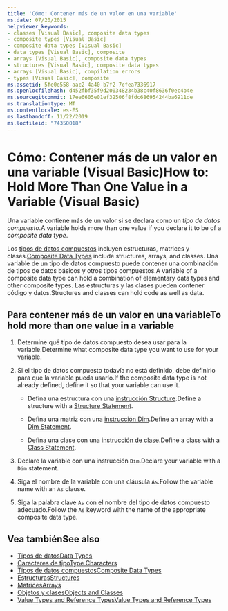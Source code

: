 ```yaml
---
title: 'Cómo: Contener más de un valor en una variable'
ms.date: 07/20/2015
helpviewer_keywords:
- classes [Visual Basic], composite data types
- composite types [Visual Basic]
- composite data types [Visual Basic]
- data types [Visual Basic], composite
- arrays [Visual Basic], composite data types
- structures [Visual Basic], composite data types
- arrays [Visual Basic], compilation errors
- types [Visual Basic], composite
ms.assetid: 5fe0e558-aac2-4a40-b7f2-7cfea7336917
ms.openlocfilehash: d452fbf35f9d200348234b38c40f8636f0ec4b4e
ms.sourcegitcommit: 17ee6605e01ef32506f8fdc686954244ba6911de
ms.translationtype: MT
ms.contentlocale: es-ES
ms.lasthandoff: 11/22/2019
ms.locfileid: "74350018"
---
```

# <a name="how-to-hold-more-than-one-value-in-a-variable-visual-basic"></a><span data-ttu-id="42a98-102">Cómo: Contener más de un valor en una variable (Visual Basic)</span><span class="sxs-lookup"><span data-stu-id="42a98-102">How to: Hold More Than One Value in a Variable (Visual Basic)</span></span>

<span data-ttu-id="42a98-103">Una variable contiene más de un valor si se declara como un *tipo de datos compuesto*.</span><span class="sxs-lookup"><span data-stu-id="42a98-103">A variable holds more than one value if you declare it to be of a *composite data type*.</span></span>

<span data-ttu-id="42a98-104">Los [tipos de datos compuestos](../../../../visual-basic/programming-guide/language-features/data-types/composite-data-types.md) incluyen estructuras, matrices y clases.</span><span class="sxs-lookup"><span data-stu-id="42a98-104">[Composite Data Types](../../../../visual-basic/programming-guide/language-features/data-types/composite-data-types.md) include structures, arrays, and classes.</span></span> <span data-ttu-id="42a98-105">Una variable de un tipo de datos compuesto puede contener una combinación de tipos de datos básicos y otros tipos compuestos.</span><span class="sxs-lookup"><span data-stu-id="42a98-105">A variable of a composite data type can hold a combination of elementary data types and other composite types.</span></span> <span data-ttu-id="42a98-106">Las estructuras y las clases pueden contener código y datos.</span><span class="sxs-lookup"><span data-stu-id="42a98-106">Structures and classes can hold code as well as data.</span></span>

## <a name="to-hold-more-than-one-value-in-a-variable"></a><span data-ttu-id="42a98-107">Para contener más de un valor en una variable</span><span class="sxs-lookup"><span data-stu-id="42a98-107">To hold more than one value in a variable</span></span>

1. <span data-ttu-id="42a98-108">Determine qué tipo de datos compuesto desea usar para la variable.</span><span class="sxs-lookup"><span data-stu-id="42a98-108">Determine what composite data type you want to use for your variable.</span></span>

2. <span data-ttu-id="42a98-109">Si el tipo de datos compuesto todavía no está definido, debe definirlo para que la variable pueda usarlo.</span><span class="sxs-lookup"><span data-stu-id="42a98-109">If the composite data type is not already defined, define it so that your variable can use it.</span></span>

    - <span data-ttu-id="42a98-110">Defina una estructura con una [instrucción Structure](../../../../visual-basic/language-reference/statements/structure-statement.md).</span><span class="sxs-lookup"><span data-stu-id="42a98-110">Define a structure with a [Structure Statement](../../../../visual-basic/language-reference/statements/structure-statement.md).</span></span>

    - <span data-ttu-id="42a98-111">Defina una matriz con una [instrucción Dim](../../../../visual-basic/language-reference/statements/dim-statement.md).</span><span class="sxs-lookup"><span data-stu-id="42a98-111">Define an array with a [Dim Statement](../../../../visual-basic/language-reference/statements/dim-statement.md).</span></span>

    - <span data-ttu-id="42a98-112">Defina una clase con una [instrucción de clase](../../../../visual-basic/language-reference/statements/class-statement.md).</span><span class="sxs-lookup"><span data-stu-id="42a98-112">Define a class with a [Class Statement](../../../../visual-basic/language-reference/statements/class-statement.md).</span></span>

3. <span data-ttu-id="42a98-113">Declare la variable con una instrucción `Dim`.</span><span class="sxs-lookup"><span data-stu-id="42a98-113">Declare your variable with a `Dim` statement.</span></span>

4. <span data-ttu-id="42a98-114">Siga el nombre de la variable con una cláusula `As`.</span><span class="sxs-lookup"><span data-stu-id="42a98-114">Follow the variable name with an `As` clause.</span></span>

5. <span data-ttu-id="42a98-115">Siga la palabra clave `As` con el nombre del tipo de datos compuesto adecuado.</span><span class="sxs-lookup"><span data-stu-id="42a98-115">Follow the `As` keyword with the name of the appropriate composite data type.</span></span>

## <a name="see-also"></a><span data-ttu-id="42a98-116">Vea también</span><span class="sxs-lookup"><span data-stu-id="42a98-116">See also</span></span>

- [<span data-ttu-id="42a98-117">Tipos de datos</span><span class="sxs-lookup"><span data-stu-id="42a98-117">Data Types</span></span>](../../../../visual-basic/language-reference/data-types/index.md)
- [<span data-ttu-id="42a98-118">Caracteres de tipo</span><span class="sxs-lookup"><span data-stu-id="42a98-118">Type Characters</span></span>](../../../../visual-basic/programming-guide/language-features/data-types/type-characters.md)
- [<span data-ttu-id="42a98-119">Tipos de datos compuestos</span><span class="sxs-lookup"><span data-stu-id="42a98-119">Composite Data Types</span></span>](../../../../visual-basic/programming-guide/language-features/data-types/composite-data-types.md)
- [<span data-ttu-id="42a98-120">Estructuras</span><span class="sxs-lookup"><span data-stu-id="42a98-120">Structures</span></span>](../../../../visual-basic/programming-guide/language-features/data-types/structures.md)
- [<span data-ttu-id="42a98-121">Matrices</span><span class="sxs-lookup"><span data-stu-id="42a98-121">Arrays</span></span>](../../../../visual-basic/programming-guide/language-features/arrays/index.md)
- [<span data-ttu-id="42a98-122">Objetos y clases</span><span class="sxs-lookup"><span data-stu-id="42a98-122">Objects and Classes</span></span>](../../../../visual-basic/programming-guide/language-features/objects-and-classes/index.md)
- [<span data-ttu-id="42a98-123">Value Types and Reference Types</span><span class="sxs-lookup"><span data-stu-id="42a98-123">Value Types and Reference Types</span></span>](../../../../visual-basic/programming-guide/language-features/data-types/value-types-and-reference-types.md)
